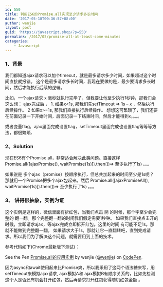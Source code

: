 ```yaml
---
id: 550
title: 利用ES6的Promise.all实现至少请求多长时间
date: '2017-05-10T00:36:57+08:00'
author: wenjie
layout: post
guid: 'https://javascript.shop/?p=550'
permalink: /2017/05/promise-all-at-least-some-minutes
categories:
    - Javascript
---
```


### 1、背景

我们都知道ajax请求可以加个timeout，就是最多请求多少时间，如果超过这个时间直接就报错。 这个是最多请求多长时间，我现在要做的是，最少要请求多长时间，然后才能执行后续的逻辑。

比如，一个ajax请求 x 毫秒就执行完毕了，但我要让他至少执行1秒钟，那我们会这么想： ajax完成后 ， 1. 如果x&lt;1s, 那我们先setTimeout =&gt; 1s – x ，然后执行后续操作。 2 如果x&gt;=1s, 那我们直接执行后续操作。 想想这可繁琐了，我们还要在前面记录一下开始时间，后面记录一下结束时间，然后才能得到x。。。。

或者变量flag，ajax里面完成设置flag，setTimeout里面完成也设置flag等等等方法，都很繁琐、

### 2、Solution

现在ES6有个Promise.all，非常适合解决此类问题。直接这样 Promise.all(\[ajaxPromise(), waitPromise(1s)\]).then(()=&gt; 至少执行了1s) 。。。

如果说是 多个ajax（promise）按顺序执行，但总共加起来的时间至少是1s呢？ 那就用一个Promise把多个ajax包起来。然后 Promise.all(\[ajaxPromiseAll(), waitPromise(1s)\]).then(()=&gt; 至少执行了1s) 。。。

### 3、 讲得很抽象，实例为证

这个实例是这样的，微信里面有拆红包，当我们点击 開 的时候，那个字至少会完整的 翻一翻。那个完整翻一翻的时间我们假定需要1秒钟。 如果我们直接点击开的时候，立即请求ajax，等ajax完成立即拆开红包，这里的时间 有可能不足1s，那 就不能做到完整翻一翻。 如果请求大于1s，那就让它一直翻转吧，直到完成请求。所以我们为了解决这个问题，就需要用到上面的技术。

参考代码如下(Chrome最新版下测试)：

See the Pen [Promise.all的应用实例](https://codepen.io/wenjie/pen/rzZbGG/) by wenjie ([@wenjie](https://codepen.io/wenjie)) on [CodePen](https://codepen.io/).

因为async和await使用起来比Promise爽，所以我采用了这两个语法糖来写，用setTimeout来模拟ajax请求, ajax模拟A和 ajax模拟B有顺序关系的，比如先检测这个人是否还有机会打开红包，然后再请求打开红包获得随机红包金额 。